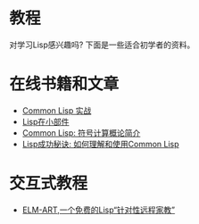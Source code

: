 教程
====

对学习Lisp感兴趣吗? 下面是一些适合初学者的资料。

在线书籍和文章
==

- [Common Lisp 实战](http://www.gigamonkeys.com/book/)
- [Lisp在小部件](http://lisp.plasticki.com/show?14F)
- [Common Lisp: 符号计算概论简介](http://www-cgi.cs.cmu.edu/afs/cs.cmu.edu/user/dst/www/LispBook/index.html)
- [Lisp成功秘诀: 如何理解和使用Common Lisp](http://www.psg.com/~dlamkins/sl/cover.html)

交互式教程
==

- [ELM-ART,一个免费的Lisp“针对性远程家教”](http://art2.ph-freiburg.de/Lisp-Course)

